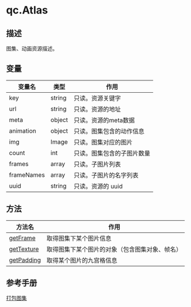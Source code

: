 # qc.Atlas

## 描述
图集、动画资源描述。

## 变量
| 变量名        | 类型 | 作用           |
| ------------- |-------------|-------------|
| key | string | 只读。资源关键字 |
| url | string | 只读。资源的地址 |
| meta | object | 只读。资源的meta数据 |
| animation | object | 只读。图集包含的动作信息 |
| img | Image | 只读。图集对应的图片 |
| count | int | 只读。图集包含的子图片数量 |
| frames | array | 只读。子图片列表 |
| frameNames | array | 只读。子图片的名字列表 |
| uuid | string | 只读。资源的 uuid |

## 方法
| 方法名        | 作用           |
| ------------- |-------------|
| [getFrame](atlas_getFrame.md) | 取得图集下某个图片信息 |
| [getTexture](atlas_getTexture.md) | 取得图集下某个图片的对象（包含图集对象、帧名） |
| [getPadding](atlas_getPadding.md) | 取得某个图片的九宫格信息 |

## 参考手册
[打包图集](http://docs.zuoyouxi.com/manual/Atlas/index.html)
